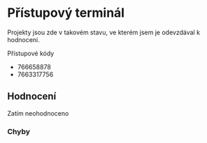 # Přístupový terminál

Projekty jsou zde v takovém stavu, ve kterém jsem je odevzdával k hodnocení.

Přístupové kódy

 * 766658878
 * 7663317756

## Hodnocení

Zatím neohodnoceno

### Chyby
